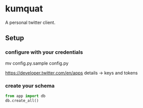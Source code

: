 # kumquat
  A personal twitter client.

## Setup
### configure with your credentials

   mv config.py.sample config.py

   https://developer.twitter.com/en/apps
   details -> keys and tokens

### create your schema

```python
from app import db
db.create_all()
```
